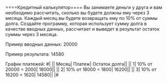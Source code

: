 ====Кредитный калькулятор====
Вы занимаете деньги у друга и вам необходимо рассчитать, сколько вы будете должны ему через 3 месяца.
Каждый месяц вы будете возвращать ему по 10% от суммы долга. 
Создайте программу, которая использует сумму долга в качестве вводных данных, рассчитает и выведет в результат остаток суммы через 3 месяца.

Пример вводных данных: 20000

Пример результата: 14580

График платежей:
#|
|| Месяц| Платеж| Остаток долга||
|| 1| 10% от 20000 = 2000| 18000||
|| 2| 10% от 18000 = 1800| 16200||
|| 3| 10% от 16200 = 1620| 14580||
|#